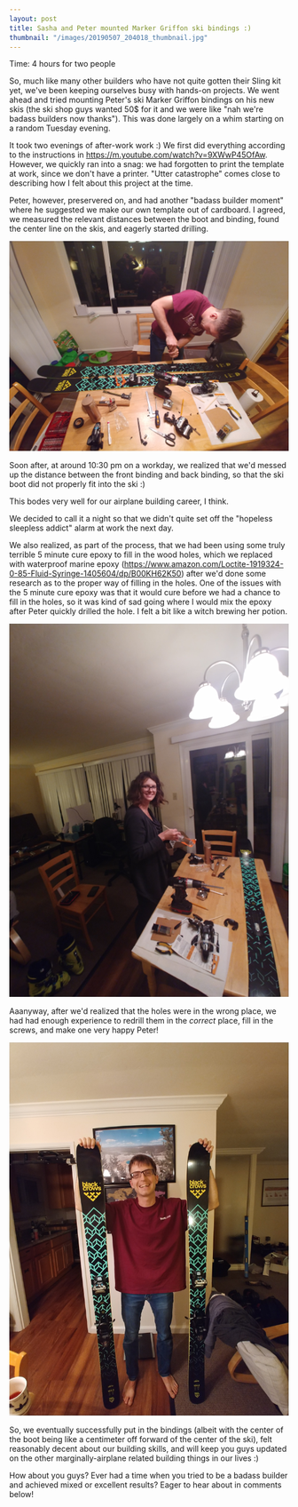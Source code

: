 ```yaml
---
layout: post
title: Sasha and Peter mounted Marker Griffon ski bindings :)
thumbnail: "/images/20190507_204018_thumbnail.jpg"
---
```

Time: 4 hours for two people

So, much like many other builders who have not quite gotten their Sling kit yet, we've been keeping ourselves busy with hands-on projects. We went ahead and tried mounting Peter's ski Marker Griffon bindings on his new skis (the ski shop guys wanted 50$ for it and we were like "nah we're badass builders now thanks"). This was done largely on a whim starting on a random Tuesday evening.

It took two evenings of after-work work :) We first did everything according to the instructions in https://m.youtube.com/watch?v=9XWwP45OfAw. However, we quickly ran into a snag: we had forgotten to print the template at work, since we don't have a printer. "Utter catastrophe" comes close to describing how I felt about this project at the time. 

Peter, however, preservered on, and had another "badass builder moment" where he suggested we make our own template out of cardboard. I agreed, we measured the relevant distances between the boot and binding, found the center line on the skis, and eagerly started drilling.

![picture of Peter drilling holes](/images/20190506_224909.jpg)

Soon after, at around 10:30 pm on a workday, we realized that we'd messed up the distance between the front binding and back binding, so that the ski boot did not properly fit into the ski :)

This bodes very well for our airplane building career, I think. 

We decided to call it a night so that we didn't quite set off the "hopeless sleepless addict" alarm at work the next day. 

We also realized, as part of the process, that we had been using some truly terrible 5 minute cure epoxy to fill in the wood holes, which we replaced with waterproof marine epoxy (https://www.amazon.com/Loctite-1919324-0-85-Fluid-Syringe-1405604/dp/B00KH62K50) after we'd done some research as to the proper way of filling in the holes. One of the issues with the 5 minute cure epoxy was that it would cure before we had a chance to fill in the holes, so it was kind of sad going where I would mix the epoxy after Peter quickly drilled the hole. I felt a bit like a witch brewing her potion.

![picture of sasha brewing epoxy](/images/20190506_225802.jpg)

Aaanyway, after we'd realized that the holes were in the wrong place, we had had enough experience to redrill them in the *correct* place, fill in the screws, and make one very happy Peter!


![picture of Peter smiling broadly with skis](/images/20190507_204018.jpg)

So, we eventually successfully put in the bindings (albeit with the center of the boot being like a centimeter off forward of the center of the ski), felt reasonably decent about our building skills, and will keep you guys updated on the other marginally-airplane related building things in our lives :)

How about you guys? Ever had a time when you tried to be a badass builder and achieved mixed or excellent results? Eager to hear about in comments below!
